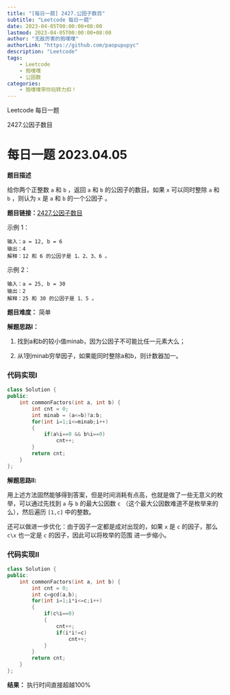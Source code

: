 ```yaml
---
title: "[每日一题] 2427.公因子数目"
subtitle: "Leetcode 每日一题"
date: 2023-04-05T00:00:00+08:00 
lastmod: 2023-04-05T00:00:00+08:00
author: "无敌厉害的狍噗噗"
authorLink: "https://github.com/paopupupyc"
description: "Leetcode"
tags: 
    - Leetcode  
    - 狍噗噗
    - 公因数
categories: 
    - 狍噗噗带你玩转力扣！
---
```


Leetcode 每日一题

2427.公因子数目
<!--more-->

# 每日一题 2023.04.05

**题目描述**

给你两个正整数 `a` 和 `b` ，返回 `a` 和 `b` 的公因子的数目。如果 `x` 可以同时整除 `a` 和 `b` ，则认为 `x` 是 `a` 和 `b` 的一个公因子 。

**题目链接：**[2427.公因子数目](https://leetcode.cn/problems/number-of-common-factors/)

示例 1：

    输入：a = 12, b = 6
    输出：4
    解释：12 和 6 的公因子是 1、2、3、6 。

示例 2：

    输入：a = 25, b = 30
    输出：2
    解释：25 和 30 的公因子是 1、5 。

**题目难度：** 简单

**解题思路Ⅰ：**

1. 找到a和b的较小值minab，因为公因子不可能比任一元素大么；

2. 从1到minab穷举因子，如果能同时整除a和b，则计数器加一。

### 代码实现Ⅰ

```c++
class Solution {
public:
    int commonFactors(int a, int b) {
        int cnt = 0;
        int minab = (a<=b)?a:b;
        for(int i=1;i<=minab;i++)
        {
            if(a%i==0 && b%i==0)
                cnt++;
        }
        return cnt;
    }
};
```

**解题思路Ⅱ:**

用上述方法固然能够得到答案，但是时间消耗有点高，也就是做了一些无意义的枚举，可以通过先找到 `a` 与 `b` 的最大公因数 `c` （这个最大公因数难道不是枚举来的么），然后遍历 `[1,c]` 中的整数。

还可以做进一步优化：由于因子一定都是成对出现的，如果 `x` 是 `c` 的因子，那么 `c\x` 也一定是 `c` 的因子，因此可以将枚举的范围 进一步缩小。

### 代码实现Ⅱ

```c++
class Solution {
public:
    int commonFactors(int a, int b) {
        int cnt = 0;
        int c=gcd(a,b);
        for(int i=1;i*i<=c;i++)
        {
            if(c%i==0) 
            {
                cnt++;
                if(i*i!=c)
                    cnt++;
            }
        }
        return cnt;
    }
};
```

**结果：** 执行时间直接超越100%

